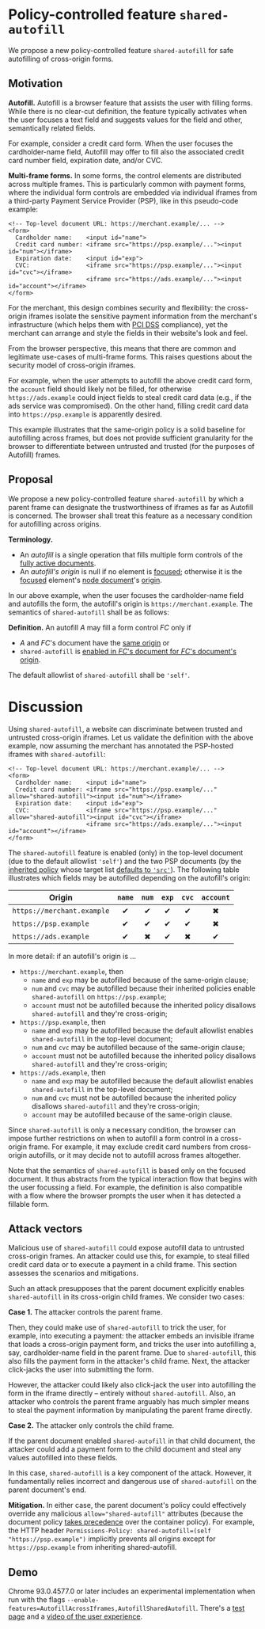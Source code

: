 # Policy-controlled feature `shared-autofill`

We propose a new policy-controlled feature `shared-autofill` for safe autofilling of cross-origin forms.

## Motivation

**Autofill.**
Autofill is a browser feature that assists the user with filling forms.
While there is no clear-cut definition, the feature typically activates when the user focuses a text field and suggests values for the field and other, semantically related fields.

For example, consider a credit card form.
When the user focuses the cardholder-name field, Autofill may offer to fill also the associated credit card number field, expiration date, and/or CVC.

**Multi-frame forms.**
In some forms, the control elements are distributed across multiple frames.
This is particularly common with payment forms, where the individual form controls are embedded via individual iframes from a third-party Payment Service Provider (PSP), like in this pseudo-code example:

```
<!-- Top-level document URL: https://merchant.example/... -->
<form>
  Cardholder name:    <input id="name">
  Credit card number: <iframe src="https://psp.example/..."><input id="num"></iframe>
  Expiration date:    <input id="exp">
  CVC:                <iframe src="https://psp.example/..."><input id="cvc"></iframe>
                      <iframe src="https://ads.example/..."><input id="account"></iframe>
</form>
```

For the merchant, this design combines security and flexibility: the cross-origin iframes isolate the sensitive payment information from the merchant's infrastructure (which helps them with [PCI DSS](https://www.pcisecuritystandards.org/) compliance), yet the merchant can arrange and style the fields in their website's look and feel.

From the browser perspective, this means that there are common and legitimate use-cases of multi-frame forms.
This raises questions about the security model of  cross-origin iframes.

For example, when the user attempts to autofill the above credit card form, the `account` field should likely not be filled, for otherwise `https://ads.example` could inject fields to steal credit card data (e.g., if the ads service was compromised).
On the other hand, filling credit card data into `https://psp.example` is apparently desired.

This example illustrates that the same-origin policy is a solid baseline for autofilling across frames, but does not provide sufficient granularity for the browser to differentiate between untrusted and trusted (for the purposes of Autofill) frames.

## Proposal

We propose a new policy-controlled feature `shared-autofill` by which a parent frame can designate the trustworthiness of iframes as far as Autofill is concerned.
The browser shall treat this feature as a necessary condition for autofilling across origins.

**Terminology.**
* An *autofill* is a single operation that fills multiple form controls of the [fully active documents](https://html.spec.whatwg.org/multipage/browsers.html#fully-active).
* An *autofill's origin* is null if no element is [focused](https://html.spec.whatwg.org/interaction.html#focused); otherwise it is the [focused](https://html.spec.whatwg.org/interaction.html#focused) element's [node document](https://dom.spec.whatwg.org/#concept-node-document)'s [origin](https://dom.spec.whatwg.org/#concept-document-origin).

In our above example, when the user focuses the cardholder-name field and autofills the form, the autofill's origin is `https://merchant.example`.
The semantics of `shared-autofill` shall be as follows:

**Definition.**
An autofill *A* may fill a form control *FC* only if
* *A* and *FC*'s document have the [same origin](https://html.spec.whatwg.org/multipage/origin.html#same-origin) or
* `shared-autofill` is [enabled in *FC*'s document for *FC*'s document's origin](https://w3c.github.io/webappsec-permissions-policy/#algo-is-feature-enabled).

The default allowlist of `shared-autofill` shall be `'self'`.

# Discussion

Using `shared-autofill`, a website can discriminate between trusted and untrusted cross-origin iframes.
Let us validate the definition with the above example, now assuming the merchant has annotated the PSP-hosted iframes with `shared-autofill`:

```
<!-- Top-level document URL: https://merchant.example/... -->
<form>
  Cardholder name:    <input id="name">
  Credit card number: <iframe src="https://psp.example/..." allow="shared-autofill"><input id="num"></iframe>
  Expiration date:    <input id="exp">
  CVC:                <iframe src="https://psp.example/..." allow="shared-autofill"><input id="cvc"></iframe>
                      <iframe src="https://ads.example/..."><input id="account"></iframe>
</form>
```

The `shared-autofill` feature is enabled (only) in the top-level document (due to the default allowlist `'self'`) and the two PSP documents (by the [inherited policy](https://w3c.github.io/webappsec-permissions-policy/#algo-define-inherited-policy-in-container) whose target list [defaults to `'src'`](https://w3c.github.io/webappsec-permissions-policy/#iframe-allow-attribute)).
The following table illustrates which fields may be autofilled depending on the autofill's origin:

| Origin                     | `name`   | `num`    | `exp`    | `cvc`    | `account` |
|----------------------------|:--------:|:--------:|:--------:|:--------:|:---------:|
| `https://merchant.example` | &#10004; | &#10004; | &#10004; | &#10004; | &#10006;  |
| `https://psp.example`      | &#10004; | &#10004; | &#10004; | &#10004; | &#10006;  |
| `https://ads.example`      | &#10004; | &#10006; | &#10004; | &#10006; | &#10004;  |

In more detail: if an autofill's origin is ...
* `https://merchant.example`, then
  - `name` and `exp` may be autofilled because of the same-origin clause;
  - `num` and `cvc` may be autofilled because their inherited policies enable `shared-autofill` on `https://psp.example`;
  - `account` must not be autofilled because the inherited policy disallows `shared-autofill` and they're cross-origin;
* `https://psp.example`, then
  - `name` and `exp` may be autofilled because the default allowlist enables `shared-autofill` in the top-level document;
  - `num` and `cvc` may be autofilled because of the same-origin clause;
  - `account` must not be autofilled because the inherited policy disallows `shared-autofill` and they're cross-origin;
* `https://ads.example`, then
  - `name` and `exp` may be autofilled because the default allowlist enables `shared-autofill` in the top-level document;
  - `num` and `cvc` must not be autofilled because the inherited policy disallows `shared-autofill` and they're cross-origin;
  - `account` may be autofilled because of the same-origin clause.

Since `shared-autofill` is only a necessary condition, the browser can impose further restrictions on when to autofill a form control in a cross-origin frame.
For example, it may exclude credit card numbers from cross-origin autofills, or it may decide not to autofill across frames altogether.

Note that the semantics of `shared-autofill` is based only on the focused document.
It thus abstracts from the typical interaction flow that begins with the user focussing a field.
For example, the definition is also compatible with a flow where the browser prompts the user when it has detected a fillable form.

## Attack vectors

Malicious use of `shared-autofill` could expose autofill data to untrusted cross-origin frames.
An attacker could use this, for example, to steal filled credit card data or to execute a payment in a child frame.
This section assesses the scenarios and mitigations.

Such an attack presupposes that the parent document explicitly enables `shared-autofill` in its cross-origin child frames.
We consider two cases:

**Case 1.**
The attacker controls the parent frame.

Then, they could make use of `shared-autofill` to trick the user, for example, into executing a payment: the attacker embeds an invisible iframe that loads a cross-origin payment form, and tricks the user into autofilling a, say, cardholder-name field in the parent frame.
Due to `shared-autofill`, this also fills the payment form in the attacker's child frame.
Next, the attacker click-jacks the user into submitting the form.

However, the attacker could likely also click-jack the user into autofilling the form in the iframe directly – entirely without `shared-autofill`.
Also, an attacker who controls the parent frame arguably has much simpler means to steal the payment information by manipulating the parent frame directly.

**Case 2.**
The attacker only controls the child frame.

If the parent document enabled `shared-autofill` in that child document, the attacker could add a payment form to the child document and steal any values autofilled into these fields.

In this case, `shared-autofill` is a key component of the attack.
However, it fundamentally relies incorrect and dangerous use of `shared-autofill` on the parent document's end.

**Mitigation.**
In either case, the parent document's policy could effectively override any malicious `allow="shared-autofill"` attributes (because the document policy [takes precedence](https://w3c.github.io/webappsec-permissions-policy/#algo-define-inherited-policy-in-container) over the container policy).
For example, the HTTP header `Permissions-Policy: shared-autofill=(self "https://psp.example")` implicitly prevents all origins except for `https://psp.example` from inheriting shared-autofill.

## Demo

Chrome 93.0.4577.0 or later includes an experimental implementation when run with the flags `--enable-features=AutofillAcrossIframes,AutofillSharedAutofill`.
There's a [test page](https://schwering.github.io/shared-autofill/form.html) and a [video of the user experience](https://www.youtube.com/watch?v=YDH19FygOa4).
